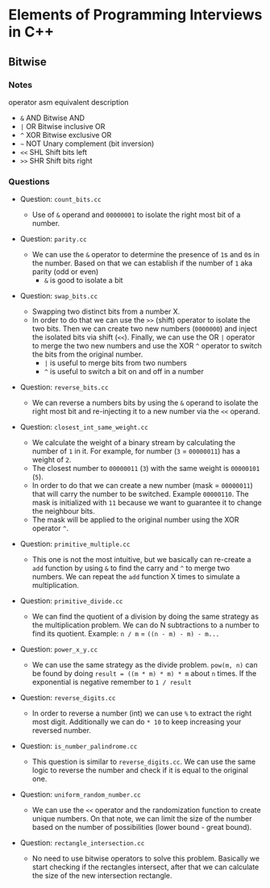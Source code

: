 # Elements of Programming Interviews in C++

## Bitwise 

### Notes

operator	asm equivalent	description
* `&`	AND	Bitwise AND
* `|`	OR	Bitwise inclusive OR
* `^`	XOR	Bitwise exclusive OR
* `~`	NOT	Unary complement (bit inversion)
* `<<`	SHL	Shift bits left
* `>>`	SHR	Shift bits right

### Questions

* Question: `count_bits.cc`
    * Use of `&` operand and `00000001` to isolate the right most bit of a number.

* Question: `parity.cc`
    * We can use the `&` operator to determine the presence of `1`s and `0`s in the number. Based on that we can establish if the number of `1` aka parity (odd or even)
        * `&` is good to isolate a bit

* Question: `swap_bits.cc`
    * Swapping two distinct bits from a number X. 
    * In order to do that we can use the `>>` (shift) operator to isolate the two bits. Then we can create two new numbers (`0000000`) and inject the isolated bits via shift (`<<`). Finally, we can use the OR `|` operator to merge the two new numbers and use the XOR `^` operator to switch the bits from the original number.
        * `|` is useful to merge bits from two numbers
        * `^` is useful to switch a bit on and off in a number

* Question: `reverse_bits.cc`
    * We can reverse a numbers bits by using the `&` operand to isolate the right most bit and re-injecting it to a new number via the `<<` operand.

* Question: `closest_int_same_weight.cc`
    * We calculate the weight of a binary stream by calculating the number of `1` in it. For example, for number (`3` = `00000011`) has a weight of `2`.
    * The closest number to `00000011` (`3`) with the same weight is `00000101` (`5`).
    * In order to do that we can create a new number (mask = `00000011`) that will carry the number to be switched. Example `00000110`. The mask is initialized with `11` because we want to guarantee it to change the neighbour bits.
    * The mask will be applied to the original number using the XOR operator `^`.

* Question: `primitive_multiple.cc`
    * This one is not the most intuitive, but we basically can re-create a `add` function by using `&` to find the carry and `^` to merge two numbers. We can repeat the `add` function X times to simulate a multiplication.

* Question: `primitive_divide.cc`
    * We can find the quotient of a division by doing the same strategy as the multiplication problem. We can do N subtractions to a number to find its quotient. Example: `n / m` = `((n - m) - m) - m...`

* Question: `power_x_y.cc`
    * We can use the same strategy as the divide problem. `pow(m, n)` can be found by doing `result = ((m * m) * m) * m` about `n` times. If the exponential is negative remember to `1 / result`

* Question: `reverse_digits.cc`
    * In order to reverse a number (int) we can use `%` to extract the right most digit. Additionally we can do `* 10` to keep increasing your reversed number.

* Question: `is_number_palindrome.cc`
    * This question is similar to `reverse_digits.cc`. We can use the same logic to reverse the number and check if it is equal to the original one.

* Question: `uniform_random_number.cc`
    * We can use the `<<` operator and the randomization function to create unique numbers. On that note, we can limit the size of the number based on the number of possibilities (lower bound - great bound).

* Question: `rectangle_intersection.cc`
    * No need to use bitwise operators to solve this problem. Basically we start checking if the rectangles intersect, after that we can calculate the size of the new intersection rectangle.